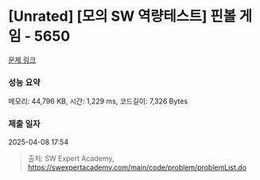 # [Unrated] [모의 SW 역량테스트] 핀볼 게임 - 5650 

[문제 링크](https://swexpertacademy.com/main/code/problem/problemDetail.do?contestProbId=AWXRF8s6ezEDFAUo) 

### 성능 요약

메모리: 44,796 KB, 시간: 1,229 ms, 코드길이: 7,326 Bytes

### 제출 일자

2025-04-08 17:54



> 출처: SW Expert Academy, https://swexpertacademy.com/main/code/problem/problemList.do
